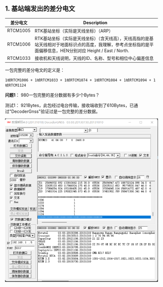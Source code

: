 
## 1. 基站端发出的差分电文

差分电文  |  Description
----|----
RTCM1005  |  RTK基站坐标（实际是天线坐标）（ARP）
RTCM1006  |  RTK基站坐标（实际是天线坐标）（含天线高），天线高指的是基站天线相对于地面标识点的高度，我理解，参考点坐标指的是平面偏移信息，HEN分别对应 Height / East / North.
RTCM1033  |  接收机和天线说明，天线的ID、名称、型号和相位中心偏差信息


一包完整的差分电文的定义是：

```
1帧RTCM1006 + 1帧RTCM1033 + 1帧RTCM1074 + 1帧RTCM1084 + 1帧RTCM1094 + 1帧RTCM1124
```

**问题1**： 980一包完整的差分数据有多少个Bytes？

测试1： 921Bytes，此包经过电台传输，接收端收到了610Bytes，已通过"DecoderGnss"验证过是一包完整的差分数据。

![One whole rtcm packet](images/UM980/One_whole_RTCM_packet_from_base.png "One whole rtcm packet")
